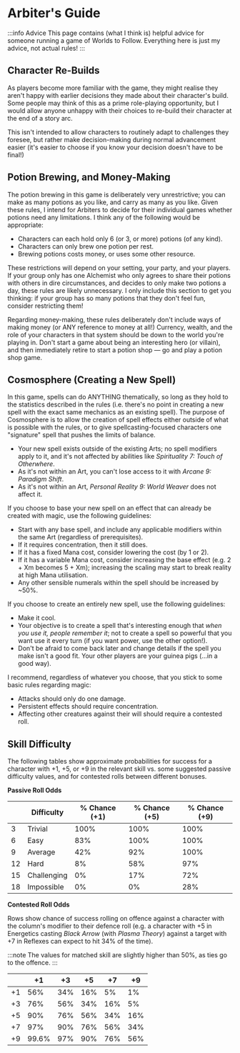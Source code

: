 # Arbiter's Guide

:::info Advice
This page contains (what I think is) helpful advice for someone running a game of Worlds to Follow. Everything here is just my advice, not actual rules!
:::

## Character Re-Builds

As players become more familiar with the game, they might realise they aren't happy with earlier decisions they made about their character's build. Some people may think of this as a prime role-playing opportunity, but I would allow anyone unhappy with their choices to re-build their character at the end of a story arc.

This isn't intended to allow characters to routinely adapt to challenges they foresee, but rather make decision-making during normal advancement easier (it's easier to choose if you know your decision doesn't have to be final!)

## Potion Brewing, and Money-Making

The potion brewing in this game is deliberately very unrestrictive; you can make as many potions as you like, and carry as many as you like. Given these rules, I intend for Arbiters to decide for their individual games whether potions need any limitations. I think any of the following would be appropriate:

- Characters can each hold only 6 (or 3, or more) potions (of any kind).
- Characters can only brew one potion per rest.
- Brewing potions costs money, or uses some other resource.

These restrictions will depend on your setting, your party, and your players. If your group only has one Alchemist who only agrees to share their potions with others in dire circumstances, and decides to only make two potions a day, these rules are likely unnecessary. I only include this section to get you thinking: if your group has so many potions that they don't feel fun, consider restricting them!

Regarding money-making, these rules deliberately don't include ways of making money (or ANY reference to money at all!) Currency, wealth, and the role of your characters in that system should be down to the world you're playing in. Don't start a game about being an interesting hero (or villain), and then immediately retire to start a potion shop — go and play a potion shop game.

## Cosmosphere (Creating a New Spell)

In this game, spells can do ANYTHING thematically, so long as they hold to the statistics described in the rules (i.e. there's no point in creating a new spell with the exact same mechanics as an existing spell). The purpose of Cosmosphere is to allow the creation of spell effects either outside of what is possible with the rules, or to give spellcasting-focused characters one "signature" spell that pushes the limits of balance.

- Your new spell exists outside of the existing Arts; no spell modifiers apply to it, and it's not affected by abilities like _Spirituality 7: Touch of Otherwhere_.
- As it's not within an Art, you can't lose access to it with _Arcane 9: Paradigm Shift_.
- As it's not within an Art, _Personal Reality 9: World Weaver_ does not affect it.

If you choose to base your new spell on an effect that can already be created with magic, use the following guidelines:

- Start with any base spell, and include any applicable modifiers within the same Art (regardless of prerequisites).
- If it requires concentration, then it still does.
- If it has a fixed Mana cost, consider lowering the cost (by 1 or 2).
- If it has a variable Mana cost, consider increasing the base effect (e.g. 2 + Xm becomes 5 + Xm); increasing the scaling may start to break reality at high Mana utilisation.
- Any other sensible numerals within the spell should be increased by ~50%.

If you choose to create an entirely new spell, use the following guidelines:

- Make it cool.
- Your objective is to create a spell that's interesting enough that _when you use it, people remember it_; not to create a spell so powerful that you want use it every turn (if you want power, use the other option!).
- Don't be afraid to come back later and change details if the spell you make isn't a good fit. Your other players are your guinea pigs (...in a good way).

I recommend, regardless of whatever you choose, that you stick to some basic rules regarding magic:

- Attacks should only do one damage.
- Persistent effects should require concentration.
- Affecting other creatures against their will should require a contested roll.

## Skill Difficulty

The following tables show approximate probabilities for success for a character with +1, +5, or +9 in the relevant skill vs. some suggested passive difficulty values, and for contested rolls between different bonuses.

**Passive Roll Odds**

|     | Difficulty  | % Chance (+1) | % Chance (+5) | % Chance (+9) |
| --- | ----------- | ------------- | ------------- | ------------- |
| 3   | Trivial     | 100%          | 100%          | 100%          |
| 6   | Easy        | 83%           | 100%          | 100%          |
| 9   | Average     | 42%           | 92%           | 100%          |
| 12  | Hard        | 8%            | 58%           | 97%           |
| 15  | Challenging | 0%            | 17%           | 72%           |
| 18  | Impossible  | 0%            | 0%            | 28%           |

**Contested Roll Odds**

Rows show chance of success rolling on offence against a character with the column's modifier to their defence roll (e.g. a character with +5 in Energetics casting _Black Arrow_ (with _Plasma Theory_) against a target with +7 in Reflexes can expect to hit 34% of the time).

:::note
The values for matched skill are slightly higher than 50%, as ties go to the offence.
:::

|     | +1    | +3  | +5  | +7  | +9  |
| --- | ----- | --- | --- | --- | --- |
| +1  | 56%   | 34% | 16% | 5%  | 1%  |
| +3  | 76%   | 56% | 34% | 16% | 5%  |
| +5  | 90%   | 76% | 56% | 34% | 16% |
| +7  | 97%   | 90% | 76% | 56% | 34% |
| +9  | 99.6% | 97% | 90% | 76% | 56% |
